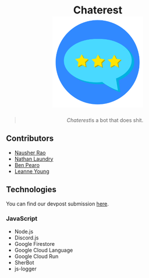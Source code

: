 <h1 align="center">
  Chaterest
  <br>
  <a href=""><img src="assets/icon.png" width="250"/></a>
</h1>

<blockquote align="center">
  <em>Chaterest</em>is a bot that does shit.
</blockquote>

## Contributors
- [Nausher Rao](https://www.github.com/sherrao)<br>
- [Nathan Laundry](https://www.github.com/nlaundry)<br>
- [Ben Pearo](https://www.github.com/AustinLuu)<br>
- [Leanne Young](https://github.com/danerkestey)<br>

## Technologies
You can find our devpost submission [here](https://devpost.com/software/karaokebot).

### JavaScript
- Node.js
- Discord.js
- Google Firestore
- Google Cloud Language
- Google Cloud Run
- SherBot
- js-logger

